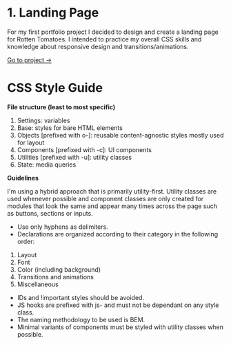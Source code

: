 # 1. Landing Page
For my first portfolio project I decided to design and create a landing page for Rotten Tomatoes. I intended to practice my overall CSS skills and knowledge about responsive design and transitions/animations. 

[Go to project →](https://j-rodr.github.io/rt-landing-page/) 

# CSS Style Guide

**File structure (least to most specific)**

1. Settings: variables  
2. Base: styles for bare HTML elements  
3. Objects [prefixed with o-]: reusable content-agnostic styles mostly used for layout  
4. Components [prefixed with -c]: UI components  
5. Utilities [prefixed with -u]: utility classes
6. State: media queries

**Guidelines**
   
I'm using a hybrid approach that is primarily utility-first. Utility classes are used whenever possible and component classes are only created for modules that look the same and appear many times across the page such as buttons, sections or inputs.
   
- Use only hyphens as delimiters.
- Declarations are organized according to their category in the following order: 

1. Layout  
2. Font  
3. Color (including background)  
4. Transitions and animations   
5. Miscellaneous  
                                                                                 
- IDs and !important styles should be avoided.
- JS hooks are prefixed with js- and must not be dependant on any style class.
- The naming methodology to be used is BEM.
- Minimal variants of components must be styled with utility classes when possible.
